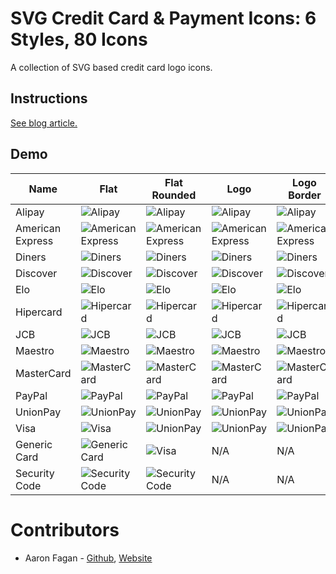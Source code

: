 # SVG Credit Card & Payment Icons: 6 Styles, 80 Icons
A collection of SVG based credit card logo icons.

## Instructions
[See blog article.](https://www.aaronfagan.ca/blog/2017/svg-credit-card-payment-icons-6-styles-80-icons/)

## Demo
|Name				|Flat																													|Flat Rounded																													|Logo																													|Logo Border																												|Mono																													|Mono Outline																													|
|---				|---																													|---																															|---																													|---																														|---																													|---																															|
|Alipay				|![Alipay](https://github.com/aaronfagan/svg-credit-card-payment-icons/blob/master/flat/alipay.svg?raw=true)			|![Alipay](https://github.com/aaronfagan/svg-credit-card-payment-icons/blob/master/flat-rounded/alipay.svg?raw=true)			|![Alipay](https://github.com/aaronfagan/svg-credit-card-payment-icons/blob/master/logo/alipay.svg?raw=true)			|![Alipay](https://github.com/aaronfagan/svg-credit-card-payment-icons/blob/master/logo-border/alipay.svg?raw=true)			|![Alipay](https://github.com/aaronfagan/svg-credit-card-payment-icons/blob/master/mono/alipay.svg?raw=true)			|![Alipay](https://github.com/aaronfagan/svg-credit-card-payment-icons/blob/master/mono-outline/alipay.svg?raw=true)			|
|American Express	|![American Express](https://github.com/aaronfagan/svg-credit-card-payment-icons/blob/master/flat/amex.svg?raw=true)	|![American Express](https://github.com/aaronfagan/svg-credit-card-payment-icons/blob/master/flat-rounded/amex.svg?raw=true)	|![American Express](https://github.com/aaronfagan/svg-credit-card-payment-icons/blob/master/logo/amex.svg?raw=true)	|![American Express](https://github.com/aaronfagan/svg-credit-card-payment-icons/blob/master/logo-border/amex.svg?raw=true)	|![American Express](https://github.com/aaronfagan/svg-credit-card-payment-icons/blob/master/mono/amex.svg?raw=true)	|![American Express](https://github.com/aaronfagan/svg-credit-card-payment-icons/blob/master/mono-outline/amex.svg?raw=true)	|
|Diners				|![Diners](https://github.com/aaronfagan/svg-credit-card-payment-icons/blob/master/flat/diners.svg?raw=true)			|![Diners](https://github.com/aaronfagan/svg-credit-card-payment-icons/blob/master/flat-rounded/diners.svg?raw=true)			|![Diners](https://github.com/aaronfagan/svg-credit-card-payment-icons/blob/master/logo/diners.svg?raw=true)			|![Diners](https://github.com/aaronfagan/svg-credit-card-payment-icons/blob/master/logo-border/diners.svg?raw=true)			|![Diners](https://github.com/aaronfagan/svg-credit-card-payment-icons/blob/master/mono/diners.svg?raw=true)			|![Diners](https://github.com/aaronfagan/svg-credit-card-payment-icons/blob/master/mono-outline/diners.svg?raw=true)			|
|Discover			|![Discover](https://github.com/aaronfagan/svg-credit-card-payment-icons/blob/master/flat/discover.svg?raw=true)		|![Discover](https://github.com/aaronfagan/svg-credit-card-payment-icons/blob/master/flat-rounded/discover.svg?raw=true)		|![Discover](https://github.com/aaronfagan/svg-credit-card-payment-icons/blob/master/logo/discover.svg?raw=true)		|![Discover](https://github.com/aaronfagan/svg-credit-card-payment-icons/blob/master/logo-border/discover.svg?raw=true)		|![Discover](https://github.com/aaronfagan/svg-credit-card-payment-icons/blob/master/mono/discover.svg?raw=true)		|![Discover](https://github.com/aaronfagan/svg-credit-card-payment-icons/blob/master/mono-outline/discover.svg?raw=true)		|
|Elo				|![Elo](https://github.com/aaronfagan/svg-credit-card-payment-icons/blob/master/flat/elo.svg?raw=true)					|![Elo](https://github.com/aaronfagan/svg-credit-card-payment-icons/blob/master/flat-rounded/elo.svg?raw=true)					|![Elo](https://github.com/aaronfagan/svg-credit-card-payment-icons/blob/master/logo/elo.svg?raw=true)					|![Elo](https://github.com/aaronfagan/svg-credit-card-payment-icons/blob/master/logo-border/elo.svg?raw=true)				|![Elo](https://github.com/aaronfagan/svg-credit-card-payment-icons/blob/master/mono/elo.svg?raw=true)					|![Elo](https://github.com/aaronfagan/svg-credit-card-payment-icons/blob/master/mono-outline/elo.svg?raw=true)					|
|Hipercard			|![Hipercard](https://github.com/aaronfagan/svg-credit-card-payment-icons/blob/master/flat/hipercard.svg?raw=true)		|![Hipercard](https://github.com/aaronfagan/svg-credit-card-payment-icons/blob/master/flat-rounded/hipercard.svg?raw=true)		|![Hipercard](https://github.com/aaronfagan/svg-credit-card-payment-icons/blob/master/logo/hipercard.svg?raw=true)		|![Hipercard](https://github.com/aaronfagan/svg-credit-card-payment-icons/blob/master/logo-border/hipercard.svg?raw=true)	|![Hipercard](https://github.com/aaronfagan/svg-credit-card-payment-icons/blob/master/mono/hipercard.svg?raw=true)		|![Hipercard](https://github.com/aaronfagan/svg-credit-card-payment-icons/blob/master/mono-outline/hipercard.svg?raw=true)		|
|JCB				|![JCB](https://github.com/aaronfagan/svg-credit-card-payment-icons/blob/master/flat/jcb.svg?raw=true)					|![JCB](https://github.com/aaronfagan/svg-credit-card-payment-icons/blob/master/flat-rounded/jcb.svg?raw=true)					|![JCB](https://github.com/aaronfagan/svg-credit-card-payment-icons/blob/master/logo/jcb.svg?raw=true)					|![JCB](https://github.com/aaronfagan/svg-credit-card-payment-icons/blob/master/logo-border/jcb.svg?raw=true)				|![JCB](https://github.com/aaronfagan/svg-credit-card-payment-icons/blob/master/mono/jcb.svg?raw=true)					|![JCB](https://github.com/aaronfagan/svg-credit-card-payment-icons/blob/master/mono-outline/jcb.svg?raw=true)					|
|Maestro			|![Maestro](https://github.com/aaronfagan/svg-credit-card-payment-icons/blob/master/flat/maestro.svg?raw=true)			|![Maestro](https://github.com/aaronfagan/svg-credit-card-payment-icons/blob/master/flat-rounded/maestro.svg?raw=true)			|![Maestro](https://github.com/aaronfagan/svg-credit-card-payment-icons/blob/master/logo/maestro.svg?raw=true)			|![Maestro](https://github.com/aaronfagan/svg-credit-card-payment-icons/blob/master/logo-border/maestro.svg?raw=true)		|![Maestro](https://github.com/aaronfagan/svg-credit-card-payment-icons/blob/master/mono/maestro.svg?raw=true)			|![Maestro](https://github.com/aaronfagan/svg-credit-card-payment-icons/blob/master/mono-outline/maestro.svg?raw=true)			|
|MasterCard			|![MasterCard](https://github.com/aaronfagan/svg-credit-card-payment-icons/blob/master/flat/mastercard.svg?raw=true)	|![MasterCard](https://github.com/aaronfagan/svg-credit-card-payment-icons/blob/master/flat-rounded/mastercard.svg?raw=true)	|![MasterCard](https://github.com/aaronfagan/svg-credit-card-payment-icons/blob/master/logo/mastercard.svg?raw=true)	|![MasterCard](https://github.com/aaronfagan/svg-credit-card-payment-icons/blob/master/logo-border/mastercard.svg?raw=true)	|![MasterCard](https://github.com/aaronfagan/svg-credit-card-payment-icons/blob/master/mono/mastercard.svg?raw=true)	|![MasterCard](https://github.com/aaronfagan/svg-credit-card-payment-icons/blob/master/mono-outline/mastercard.svg?raw=true)	|
|PayPal				|![PayPal](https://github.com/aaronfagan/svg-credit-card-payment-icons/blob/master/flat/paypal.svg?raw=true)			|![PayPal](https://github.com/aaronfagan/svg-credit-card-payment-icons/blob/master/flat-rounded/paypal.svg?raw=true)			|![PayPal](https://github.com/aaronfagan/svg-credit-card-payment-icons/blob/master/logo/paypal.svg?raw=true)			|![PayPal](https://github.com/aaronfagan/svg-credit-card-payment-icons/blob/master/logo-border/paypal.svg?raw=true)			|![PayPal](https://github.com/aaronfagan/svg-credit-card-payment-icons/blob/master/mono/paypal.svg?raw=true)			|![PayPal](https://github.com/aaronfagan/svg-credit-card-payment-icons/blob/master/mono-outline/paypal.svg?raw=true)			|
|UnionPay			|![UnionPay](https://github.com/aaronfagan/svg-credit-card-payment-icons/blob/master/flat/unionpay.svg?raw=true)		|![UnionPay](https://github.com/aaronfagan/svg-credit-card-payment-icons/blob/master/flat-rounded/unionpay.svg?raw=true)		|![UnionPay](https://github.com/aaronfagan/svg-credit-card-payment-icons/blob/master/logo/unionpay.svg?raw=true)		|![UnionPay](https://github.com/aaronfagan/svg-credit-card-payment-icons/blob/master/logo-border/unionpay.svg?raw=true)		|![UnionPay](https://github.com/aaronfagan/svg-credit-card-payment-icons/blob/master/mono/unionpay.svg?raw=true)		|![UnionPay](https://github.com/aaronfagan/svg-credit-card-payment-icons/blob/master/mono-outline/unionpay.svg?raw=true)		|
|Visa				|![Visa](https://github.com/aaronfagan/svg-credit-card-payment-icons/blob/master/flat/visa.svg?raw=true)				|![UnionPay](https://github.com/aaronfagan/svg-credit-card-payment-icons/blob/master/flat-rounded/visa.svg?raw=true)			|![UnionPay](https://github.com/aaronfagan/svg-credit-card-payment-icons/blob/master/logo/visa.svg?raw=true)			|![UnionPay](https://github.com/aaronfagan/svg-credit-card-payment-icons/blob/master/logo-border/visa.svg?raw=true)			|![UnionPay](https://github.com/aaronfagan/svg-credit-card-payment-icons/blob/master/mono/visa.svg?raw=true)			|![UnionPay](https://github.com/aaronfagan/svg-credit-card-payment-icons/blob/master/mono-outline/visa.svg?raw=true)			|
|Generic Card		|![Generic Card](https://github.com/aaronfagan/svg-credit-card-payment-icons/blob/master/flat/generic.svg?raw=true)		|![Visa](https://github.com/aaronfagan/svg-credit-card-payment-icons/blob/master/flat-rounded/generic.svg?raw=true)				|N/A																													|N/A																														|![Visa](https://github.com/aaronfagan/svg-credit-card-payment-icons/blob/master/mono/generic.svg?raw=true)				|![Visa](https://github.com/aaronfagan/svg-credit-card-payment-icons/blob/master/mono-outline/generic.svg?raw=true)				|
|Security Code		|![Security Code](https://github.com/aaronfagan/svg-credit-card-payment-icons/blob/master/flat/code.svg?raw=true)		|![Security Code](https://github.com/aaronfagan/svg-credit-card-payment-icons/blob/master/flat-rounded/code.svg?raw=true)		|N/A																													|N/A																														|![Security Code](https://github.com/aaronfagan/svg-credit-card-payment-icons/blob/master/mono/code.svg?raw=true)		|![Security Code](https://github.com/aaronfagan/svg-credit-card-payment-icons/blob/master/mono-outline/code.svg?raw=true)		|

# Contributors
* Aaron Fagan - [Github](https://github.com/aaronfagan), [Website](https://www.aaronfagan.ca/)

